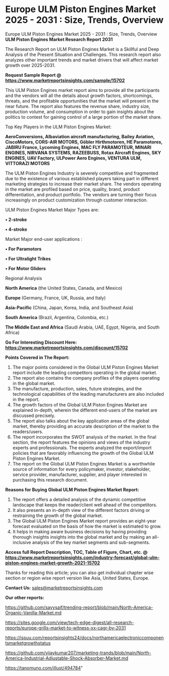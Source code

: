 # Europe ULM Piston Engines Market 2025 - 2031 : Size, Trends, Overview
 Europe ULM Piston Engines Market 2025 - 2031 : Size, Trends, Overview
<strong>ULM Piston Engines Market Research Report 2031</strong>

The Research Report on ULM Piston Engines Market is a Skillful and Deep Analysis of the Present Situation and Challenges. This research report also analyzes other important trends and market drivers that will affect market growth over 2025-2031.

<strong>Request Sample Report @ <a href=https://www.marketreportsinsights.com/sample/15702>https://www.marketreportsinsights.com/sample/15702</a></strong>

This ULM Piston Engines market report aims to provide all the participants and the vendors will all the details about growth factors, shortcomings, threats, and the profitable opportunities that the market will present in the near future. The report also features the revenue share, industry size, production volume, and consumption in order to gain insights about the politics to contest for gaining control of a large portion of the market share.

Top Key Players in the ULM Piston Engines Market:

<strong>AeroConversions, Albaviation aircraft manufacturing, Bailey Aviation, CiscoMotors, CORS-AIR MOTORS, Göbler Hirthmotoren, HE Paramotores, JABIRU France, Lycoming Engines, MAC FLY PARAMOTEUR, MINARI ENGINES, NIRVANA SYSTEMS, RAZEEBUSS, Rotax Aircraft Engines, SKY ENGINES, UAV Factory, ULPower Aero Engines, VENTURA ULM, VITTORAZI MOTORS</strong>

The ULM Piston Engines Industry is severely competitive and fragmented due to the existence of various established players taking part in different marketing strategies to increase their market share. The vendors operating in the market are profiled based on price, quality, brand, product differentiation, and product portfolio. The vendors are turning their focus increasingly on product customization through customer interaction.

ULM Piston Engines Market Major Types are:

<strong>• 2-stroke

• 4-stroke</strong>

Market Major end-user applications :

<strong>• For Paramotors

• For Ultralight Trikes

• For Motor Gliders</strong>

Regional Analysis

</u><strong><b>North America</b></strong> (the United States, Canada, and Mexico)

<strong><b>Europe </b></strong>(Germany, France, UK, Russia, and Italy)

<strong><b>Asia-Pacific</b></strong> (China, Japan, Korea, India, and Southeast Asia)

<strong><b>South America</b></strong> (Brazil, Argentina, Colombia, etc.)

<strong><b>The Middle East and Africa</b></strong> (Saudi Arabia, UAE, Egypt, Nigeria, and South Africa)

<strong>Go For Interesting Discount Here: <a href=https://www.marketreportsinsights.com/discount/15702>https://www.marketreportsinsights.com/discount/15702</a></strong>

<strong>Points Covered in The Report:</strong>
<ol>
  <li>The major points considered in the Global ULM Piston Engines Market report include the leading competitors operating in the global market.</li>
  <li>The report also contains the company profiles of the players operating in the global market.</li>
  <li>The manufacture, production, sales, future strategies, and the technological capabilities of the leading manufacturers are also included in the report.</li>
  <li>The growth factors of the Global ULM Piston Engines Market are explained in-depth, wherein the different end-users of the market are discussed precisely.</li>
  <li>The report also talks about the key application areas of the global market, thereby providing an accurate description of the market to the readers/users.</li>
  <li>The report incorporates the SWOT analysis of the market. In the final section, the report features the opinions and views of the industry experts and professionals. The experts analyzed the export/import policies that are favorably influencing the growth of the Global ULM Piston Engines Market.</li>
  <li>The report on the Global ULM Piston Engines Market is a worthwhile source of information for every policymaker, investor, stakeholder, service provider, manufacturer, supplier, and player interested in purchasing this research document.</li>
</ol>
<strong>Reasons for Buying Global ULM Piston Engines Market Report:</strong>

<ol>
  <li>The report offers a detailed analysis of the dynamic competitive landscape that keeps the reader/client well ahead of the competitors.</li>
  <li>It also presents an in-depth view of the different factors driving or restraining the growth of the global market.</li>
  <li>The Global ULM Piston Engines Market report provides an eight-year forecast evaluated on the basis of how the market is estimated to grow.</li>
  <li>It helps in making aware business decisions by having providing thorough insights insights into the global market and by making an all-inclusive analysis of the key market segments and sub-segments.</li>
</ol>
<strong>Access full Report Description, TOC, Table of Figure, Chart, etc. @ <a href=https://www.marketreportsinsights.com/industry-forecast/global-ulm-piston-engines-market-growth-2021-15702>https://www.marketreportsinsights.com/industry-forecast/global-ulm-piston-engines-market-growth-2021-15702</a></strong>


Thanks for reading this article; you can also get individual chapter wise section or region wise report version like Asia, United States, Europe.

<strong>Contact Us:</strong>
sales@marketreportsinsights.com

<strong>Our other reports:</strong>

<a href=https://github.com/sayysaif/trending-report/blob/main/North-America-Organic-Vanilla-Market.md>https://github.com/sayysaif/trending-report/blob/main/North-America-Organic-Vanilla-Market.md</a>

<a href=https://sites.google.com/view/tech-edge-digest/all-research-reports/europe-grills-market-to-witness-xx-cagr-by-2031>https://sites.google.com/view/tech-edge-digest/all-research-reports/europe-grills-market-to-witness-xx-cagr-by-2031</a>

<a href=https://issuu.com/reportsinsights24/docs/northamericaelectroniccomponentsmarketgrowthstatus>https://issuu.com/reportsinsights24/docs/northamericaelectroniccomponentsmarketgrowthstatus</a>

<a href=https://github.com/vijaykumar207/marketing-trands/blob/main/North-America-Industrial-Adjustable-Shock-Absorber-Market.md>https://github.com/vijaykumar207/marketing-trands/blob/main/North-America-Industrial-Adjustable-Shock-Absorber-Market.md</a>

<a href=https://tanomuno.com/illust/494784>https://tanomuno.com/illust/494784</a>"
